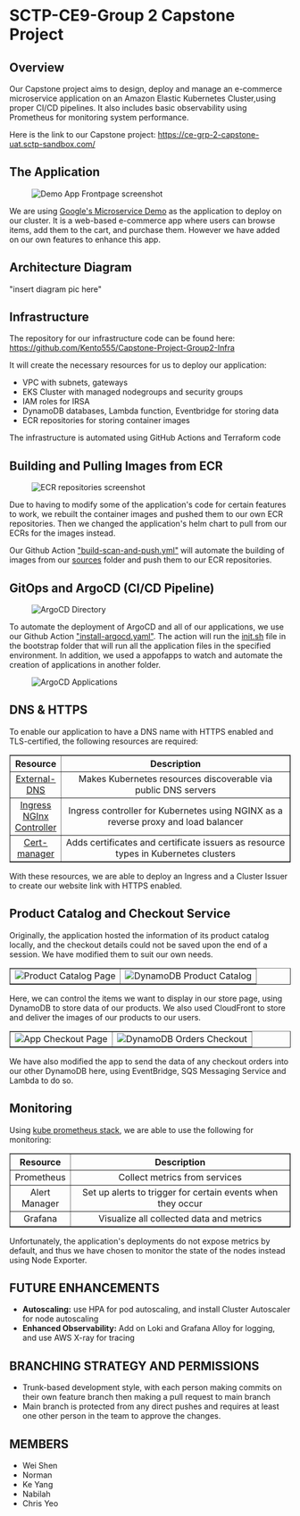 # SCTP-CE9-Group 2 Capstone Project

## Overview

Our Capstone project aims to design, deploy and manage an e-commerce microservice application on an Amazon Elastic Kubernetes Cluster,using proper CI/CD pipelines. It also includes basic observability using Prometheus for monitoring system performance.

Here is the link to our Capstone project: https://ce-grp-2-capstone-uat.sctp-sandbox.com/

## The Application

<figure>
  <img src=".images/google-microservice-frontpage.png" alt="Demo App Frontpage screenshot">
</figure>

We are using [Google's Microservice Demo](https://github.com/GoogleCloudPlatform/microservices-demo) as the application to deploy on our cluster. It is a web-based e-commerce app where users can browse items, add them to the cart, and purchase them. However we have added on our own features to enhance this app.

## Architecture Diagram

"insert diagram pic here"

## Infrastructure

The repository for our infrastructure code can be found here: https://github.com/Kento555/Capstone-Project-Group2-Infra

It will create the necessary resources for us to deploy our application:
  - VPC with subnets, gateways 
  - EKS Cluster with managed nodegroups and security groups
  - IAM roles for IRSA
  - DynamoDB databases, Lambda function, Eventbridge for storing data
  - ECR repositories for storing container images

The infrastructure is automated using GitHub Actions and Terraform code

## Building and Pulling Images from ECR

<figure>
  <img src="images/ecr_repos.png" alt="ECR repositories screenshot">
</figure>

Due to having to modify some of the application's code for certain features to work, we rebuilt the container images and pushed them to our own ECR repositories. Then we changed the application's helm chart to pull from our ECRs for the images instead.

Our Github Action ["build-scan-and-push.yml"](https://github.com/Kento555/Capstone-Project-Group2-App/blob/main/.github/workflows/build-scan-and-push.yml) will automate the building of images from our [sources](https://github.com/Kento555/Capstone-Project-Group2-App/tree/main/src) folder and push them to our ECR repositories. 

## GitOps and ArgoCD (CI/CD Pipeline)

<figure>
  <img src="images/argocd_example.png" alt="ArgoCD Directory">
</figure>

To automate the deployment of ArgoCD and all of our applications, we use our Github Action ["install-argocd.yaml"](https://github.com/Kento555/Capstone-Project-Group2-App/blob/main/.github/workflows/install-argocd.yaml). The action will run the [init.sh](https://github.com/Kento555/Capstone-Project-Group2-App/blob/main/argocd/bootstrap/init.sh) file in the bootstrap folder that will run all the application files in the specified environment. In addition, we used a appofapps to watch and automate the creation of applications in another folder.

<figure>
  <img src="images/argocd_app_example.png" alt="ArgoCD Applications">
</figure>

## DNS & HTTPS

To enable our application to have a DNS name with HTTPS enabled and TLS-certified, the following resources are required:

<table border="1">
    <tr>
        <th align="center">Resource</th>
        <th align="center" width="500">Description</th>
    </tr>
    <tr>
        <td align="center">
          <a href="https://github.com/kubernetes-sigs/external-dns" target="_blank">
              External-DNS
            </a>
          </td>
        <td align="center">Makes Kubernetes resources discoverable via public DNS servers</td>
    </tr>
    <tr>
        <td align="center">
          <a href="https://github.com/kubernetes/ingress-nginx" target="_blank">
              Ingress NGInx Controller
            </a>
          </td>
        <td align="center">Ingress controller for Kubernetes using NGINX as a reverse proxy and load balancer</td>
    </tr>
    <tr>
        <td align="center">
          <a href="https://github.com/cert-manager/cert-manager" target="_blank">
              Cert-manager
            </a>
          </td>
        <td align="center">Adds certificates and certificate issuers as resource types in Kubernetes clusters</td>
    </tr>
</table>

With these resources, we are able to deploy an Ingress and a Cluster Issuer to create our website link with HTTPS enabled.

## Product Catalog and Checkout Service

Originally, the application hosted the information of its product catalog locally, and the checkout details could not be saved upon the end of a session. We have modified them to suit our own needs.

<table border="1">
    <tr>
        <td align="center">
          <img src="images/app-productcatalog.png" alt="Product Catalog Page">
            </a>
          </td>
        <td align="center">
          <img src="images/dyanmo-itemcatalogue.png" alt="DynamoDB Product Catalog">
        </td>
    </tr>
</table>

Here, we can control the items we want to display in our store page, using DynamoDB to store data of our products. We also used CloudFront to store and deliver the images of our products to our users.

<table border="1">
    <tr>
        <td align="center">
          <img src="images/app-checkout.png" alt="App Checkout Page">
            </a>
          </td>
        <td align="center">
          <img src="images/dyanmo-orders.png" alt="DynamoDB Orders Checkout">
        </td>
    </tr>
</table>

We have also modified the app to send the data of any checkout orders into our other DynamoDB here, using EventBridge, SQS Messaging Service and Lambda to do so.

## Monitoring

Using [kube prometheus stack](https://github.com/prometheus-community/helm-charts/tree/main/charts/kube-prometheus-stack), we are able to use the following for monitoring:

<table border="1">
    <tr>
        <th align="center">Resource</th>
        <th align="center" width="500">Description</th>
    </tr>
    <tr>
        <td align="center">
            Prometheus
          </td>
        <td align="center">Collect metrics from services</td>
    </tr>
    <tr>
        <td align="center">
              Alert Manager
          </td>
        <td align="center">Set up alerts to trigger for certain events when they occur</td>
    </tr>
    <tr>
        <td align="center">
              Grafana
          </td>
        <td align="center">Visualize all collected data and metrics</td>
    </tr>
</table>

Unfortunately, the application's deployments do not expose metrics by default, and thus we have chosen to monitor the state of the nodes instead using Node Exporter.

## FUTURE ENHANCEMENTS

- **Autoscaling:** use HPA for pod autoscaling, and install Cluster Autoscaler for node autoscaling
- **Enhanced Observability:** Add on Loki and Grafana Alloy for logging, and use AWS X-ray for tracing 

## BRANCHING STRATEGY AND PERMISSIONS

- Trunk-based development style, with each person making commits on their own feature branch then making a pull request to main branch 
- Main branch is protected from any direct pushes and requires at least one other person in the team to approve the changes. 

## MEMBERS

- Wei Shen
- Norman
- Ke Yang
- Nabilah
- Chris Yeo